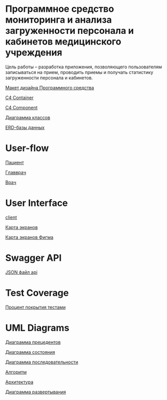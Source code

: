 # Программное средство мониторинга и анализа загруженности персонала и кабинетов медицинского учреждения
Цель работы – разработка приложения, позволяющего пользователям записываться на прием, проводить приемы и получать статистику загруженности персонала и кабинетов.

[Макет дизайна Программного средства](https://www.figma.com/design/C6cd9B0eCwqqc1wrGTbnuQ/Design-system?node-id=0-1&t=NqygM9IXau5LIbob-1)

[C4 Container](https://github.com/lesik2/medicine-analyzing-server/blob/main/docs/C4-Container.jpg)

[C4 Component](https://github.com/lesik2/medicine-analyzing-server/blob/main/docs/C4-Component.jpg)

[Диаграмма классов](https://github.com/lesik2/medicine-analyzing-server/blob/main/docs/Class.jpeg)


[ERD-базы данных](https://github.com/lesik2/medicine-analyzing-server/blob/main/docs/ERD-DB.png)

# User-flow

[Пациент](https://github.com/lesik2/medicine-analyzing-server/blob/main/docs/user-flow(%D0%BF%D0%B0%D1%86%D0%B8%D0%B5%D0%BD%D1%82).drawio.png)

[Главврач](https://github.com/lesik2/medicine-analyzing-server/blob/main/docs/user-flow(%D0%B3%D0%BB%D0%B0%D0%B2%D0%B2%D1%80%D0%B0%D1%87).drawio.png)

[Врач](https://github.com/lesik2/medicine-analyzing-server/blob/main/docs/user-flow(%D0%B2%D1%80%D0%B0%D1%87).drawio.png)

# User Interface
[client](https://github.com/lesik2/medicine-analyzing-client)

[Карта экранов](https://github.com/lesik2/medicine-analyzing-server/blob/main/docs/%D0%9A%D0%B0%D1%80%D1%82%D0%B0%20%D1%8D%D0%BA%D1%80%D0%B0%D0%BD%D0%BE%D0%B2.png)

[Карта экранов Фигма](https://www.figma.com/design/skQSrFh8lfGzwqUWq3hz8x/%D0%9A%D0%B0%D1%80%D1%82%D0%B0-%D1%8D%D0%BA%D1%80%D0%B0%D0%BD%D0%BE%D0%B2?node-id=0-1&t=cdteWzStABTyh2GU-1)

# Swagger API
[JSON файл api](https://github.com/lesik2/medicine-analyzing-server/blob/main/docs/openapi.json)

# Test Coverage
[Процент покрытия тестами](https://github.com/lesik2/medicine-analyzing-server/blob/main/docs/test-coverage.png)

# UML Diagrams
[Диаграмма прецедентов](https://github.com/lesik2/medicine-analyzing-server/blob/main/docs/Us-case.jpeg)

[Диаграмма состояния](https://github.com/lesik2/medicine-analyzing-server/blob/main/docs/state.jpeg)

[Диаграмма последовательности](https://github.com/lesik2/medicine-analyzing-server/blob/main/docs/sequence.jpeg)

[Алгоритм](https://github.com/lesik2/medicine-analyzing-server/blob/main/docs/algorithm.jpeg)

[Архитектура](https://github.com/lesik2/medicine-analyzing-server/blob/main/docs/architecture.jpeg)

[Диаграмма развертывания](https://github.com/lesik2/medicine-analyzing-server/blob/main/docs/deployments.jpeg)

